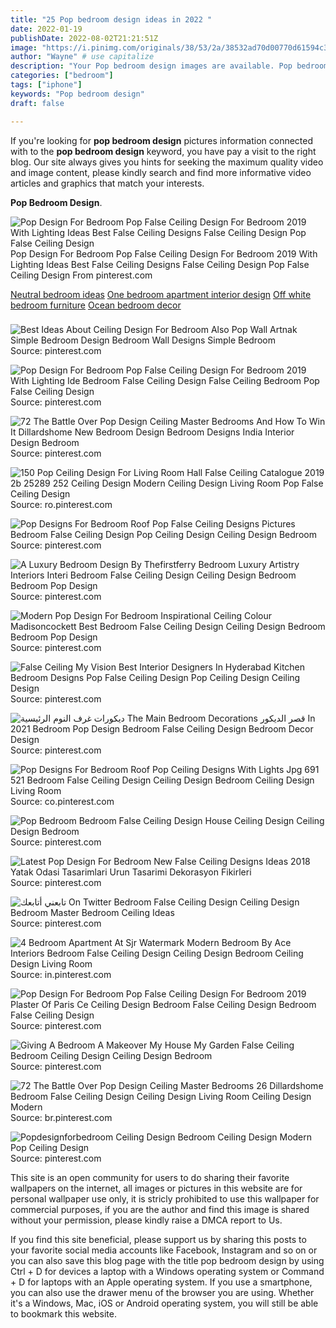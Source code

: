 ```yaml
---
title: "25 Pop bedroom design ideas in 2022 "
date: 2022-01-19
publishDate: 2022-08-02T21:21:51Z
image: "https://i.pinimg.com/originals/38/53/2a/38532ad70d00770d61594c3149cff938.jpg"
author: "Wayne" # use capitalize
description: "Your Pop bedroom design images are available. Pop bedroom design are a topic that is being searched for and liked by netizens now. You can Download the Pop bedroom design files here. Download all royalty-free photos and vectors."
categories: ["bedroom"]
tags: ["iphone"]
keywords: "Pop bedroom design"
draft: false

---
```


If you're looking for **pop bedroom design** pictures information connected with to the **pop bedroom design** keyword, you have pay a visit to the right  blog.  Our site always  gives you  hints  for seeking  the maximum  quality video and image  content, please kindly search and find more informative video articles and graphics  that match your interests.

**Pop Bedroom Design**. 

![Pop Design For Bedroom Pop False Ceiling Design For Bedroom 2019 With Lighting Ideas Best False Ceiling Designs False Ceiling Design Pop False Ceiling Design](https://i.pinimg.com/736x/39/e7/01/39e701700447f06b72995de2fdc5983d.jpg "Pop Design For Bedroom Pop False Ceiling Design For Bedroom 2019 With Lighting Ideas Best False Ceiling Designs False Ceiling Design Pop False Ceiling Design")
Pop Design For Bedroom Pop False Ceiling Design For Bedroom 2019 With Lighting Ideas Best False Ceiling Designs False Ceiling Design Pop False Ceiling Design From pinterest.com

[Neutral bedroom ideas](/neutral-bedroom-ideas/)
[One bedroom apartment interior design](/one-bedroom-apartment-interior-design/)
[Off white bedroom furniture](/off-white-bedroom-furniture/)
[Ocean bedroom decor](/ocean-bedroom-decor/)



### 

 


![Best Ideas About Ceiling Design For Bedroom Also Pop Wall Artnak Simple Bedroom Design Bedroom Wall Designs Simple Bedroom](https://i.pinimg.com/736x/8f/f0/26/8ff026b03e1dd279e6dadf509a19ad08.jpg "Best Ideas About Ceiling Design For Bedroom Also Pop Wall Artnak Simple Bedroom Design Bedroom Wall Designs Simple Bedroom")
Source: pinterest.com

 

![Pop Design For Bedroom Pop False Ceiling Design For Bedroom 2019 With Lighting Ide Bedroom False Ceiling Design False Ceiling Bedroom Pop False Ceiling Design](https://i.pinimg.com/564x/ab/e8/45/abe84574eb6e98421f42372311ef23f3.jpg "Pop Design For Bedroom Pop False Ceiling Design For Bedroom 2019 With Lighting Ide Bedroom False Ceiling Design False Ceiling Bedroom Pop False Ceiling Design")
Source: pinterest.com

 

![72 The Battle Over Pop Design Ceiling Master Bedrooms And How To Win It Dillardshome New Bedroom Design Bedroom Designs India Interior Design Bedroom](https://i.pinimg.com/564x/53/f5/f3/53f5f38f468c13609dfe0e1389efd23e.jpg "72 The Battle Over Pop Design Ceiling Master Bedrooms And How To Win It Dillardshome New Bedroom Design Bedroom Designs India Interior Design Bedroom")
Source: pinterest.com

 

![150 Pop Ceiling Design For Living Room Hall False Ceiling Catalogue 2019 2b 25289 252 Ceiling Design Modern Ceiling Design Living Room Pop False Ceiling Design](https://i.pinimg.com/736x/70/52/52/705252ae446218807159b8201d004bd5.jpg "150 Pop Ceiling Design For Living Room Hall False Ceiling Catalogue 2019 2b 25289 252 Ceiling Design Modern Ceiling Design Living Room Pop False Ceiling Design")
Source: ro.pinterest.com

 

![Pop Designs For Bedroom Roof Pop False Ceiling Designs Pictures Bedroom False Ceiling Design Pop Ceiling Design Ceiling Design Bedroom](https://i.pinimg.com/736x/40/f7/e5/40f7e5ba4eaf5b9b6d66487b5f921b64.jpg "Pop Designs For Bedroom Roof Pop False Ceiling Designs Pictures Bedroom False Ceiling Design Pop Ceiling Design Ceiling Design Bedroom")
Source: pinterest.com

 

![A Luxury Bedroom Design By Thefirstferry Bedroom Luxury Artistry Interiors Interi Bedroom False Ceiling Design Ceiling Design Bedroom Bedroom Pop Design](https://i.pinimg.com/originals/9b/ed/00/9bed00817720606b796785a3b4a02a6f.jpg "A Luxury Bedroom Design By Thefirstferry Bedroom Luxury Artistry Interiors Interi Bedroom False Ceiling Design Ceiling Design Bedroom Bedroom Pop Design")
Source: pinterest.com

 

![Modern Pop Design For Bedroom Inspirational Ceiling Colour Madisoncockett Best Bedroom False Ceiling Design Ceiling Design Bedroom Bedroom Pop Design](https://i.pinimg.com/736x/8c/85/15/8c8515df45526b72c7146fe4a081712b.jpg "Modern Pop Design For Bedroom Inspirational Ceiling Colour Madisoncockett Best Bedroom False Ceiling Design Ceiling Design Bedroom Bedroom Pop Design")
Source: pinterest.com

 

![False Ceiling My Vision Best Interior Designers In Hyderabad Kitchen Bedroom Designs Pop False Ceiling Design Pop Ceiling Design Ceiling Design](https://i.pinimg.com/736x/22/dc/d2/22dcd217a6687a217f4deea35219ae86.jpg "False Ceiling My Vision Best Interior Designers In Hyderabad Kitchen Bedroom Designs Pop False Ceiling Design Pop Ceiling Design Ceiling Design")
Source: pinterest.com

 

![ديكورات غرف النوم الرئيسية The Main Bedroom Decorations قصر الديكور In 2021 Bedroom Pop Design Bedroom False Ceiling Design Bedroom Decor Design](https://i.pinimg.com/originals/a6/2b/f0/a62bf0fea2f95c13396a3fed56b46349.jpg "ديكورات غرف النوم الرئيسية The Main Bedroom Decorations قصر الديكور In 2021 Bedroom Pop Design Bedroom False Ceiling Design Bedroom Decor Design")
Source: pinterest.com

 

![Pop Designs For Bedroom Roof Pop Ceiling Designs With Lights Jpg 691 521 Bedroom False Ceiling Design Ceiling Design Bedroom Ceiling Design Living Room](https://i.pinimg.com/originals/a0/ac/96/a0ac968cd932945de7c5774a4a850c00.jpg "Pop Designs For Bedroom Roof Pop Ceiling Designs With Lights Jpg 691 521 Bedroom False Ceiling Design Ceiling Design Bedroom Ceiling Design Living Room")
Source: co.pinterest.com

 

![Pop Bedroom Bedroom False Ceiling Design House Ceiling Design Ceiling Design Bedroom](https://i.pinimg.com/originals/4a/f9/71/4af9719690b0c8673c76287f8f03a4d0.jpg "Pop Bedroom Bedroom False Ceiling Design House Ceiling Design Ceiling Design Bedroom")
Source: pinterest.com

 

![Latest Pop Design For Bedroom New False Ceiling Designs Ideas 2018 Yatak Odasi Tasarimlari Urun Tasarimi Dekorasyon Fikirleri](https://i.pinimg.com/originals/31/79/76/317976673ca4875715cc6eac8ebe9eb8.jpg "Latest Pop Design For Bedroom New False Ceiling Designs Ideas 2018 Yatak Odasi Tasarimlari Urun Tasarimi Dekorasyon Fikirleri")
Source: pinterest.com

 

![تابعني أتابعك On Twitter Bedroom False Ceiling Design Ceiling Design Bedroom Master Bedroom Ceiling Ideas](https://i.pinimg.com/originals/7e/e9/24/7ee92475ad9a10a432c571faf8714257.jpg "تابعني أتابعك On Twitter Bedroom False Ceiling Design Ceiling Design Bedroom Master Bedroom Ceiling Ideas")
Source: pinterest.com

 

![4 Bedroom Apartment At Sjr Watermark Modern Bedroom By Ace Interiors Bedroom False Ceiling Design Ceiling Design Bedroom Ceiling Design Living Room](https://i.pinimg.com/originals/d7/e9/46/d7e946d8396e6a79ab6c87ce1fe2aa14.jpg "4 Bedroom Apartment At Sjr Watermark Modern Bedroom By Ace Interiors Bedroom False Ceiling Design Ceiling Design Bedroom Ceiling Design Living Room")
Source: in.pinterest.com

 

![Pop Design For Bedroom Pop False Ceiling Design For Bedroom 2019 Plaster Of Paris Ce Ceiling Design Bedroom False Ceiling Design Bedroom False Ceiling Design](https://i.pinimg.com/564x/b2/fb/cb/b2fbcb1f2c60130cc81e94446c90117e.jpg "Pop Design For Bedroom Pop False Ceiling Design For Bedroom 2019 Plaster Of Paris Ce Ceiling Design Bedroom False Ceiling Design Bedroom False Ceiling Design")
Source: pinterest.com

 

![Giving A Bedroom A Makeover My House My Garden False Ceiling Bedroom Ceiling Design Ceiling Design Bedroom](https://i.pinimg.com/originals/4e/8f/82/4e8f8286f77e400be39748629df73ba4.jpg "Giving A Bedroom A Makeover My House My Garden False Ceiling Bedroom Ceiling Design Ceiling Design Bedroom")
Source: pinterest.com

 

![72 The Battle Over Pop Design Ceiling Master Bedrooms 26 Dillardshome Bedroom False Ceiling Design Ceiling Design Living Room Ceiling Design Modern](https://i.pinimg.com/originals/45/be/7c/45be7c4484aa925284726cb0d0c3c813.jpg "72 The Battle Over Pop Design Ceiling Master Bedrooms 26 Dillardshome Bedroom False Ceiling Design Ceiling Design Living Room Ceiling Design Modern")
Source: br.pinterest.com

 

![Popdesignforbedroom Ceiling Design Bedroom Ceiling Design Modern Pop Ceiling Design](https://i.pinimg.com/originals/38/53/2a/38532ad70d00770d61594c3149cff938.jpg "Popdesignforbedroom Ceiling Design Bedroom Ceiling Design Modern Pop Ceiling Design")
Source: pinterest.com

 

This site is an open community for users to do sharing their favorite wallpapers on the internet, all images or pictures in this website are for personal wallpaper use only, it is stricly prohibited to use this wallpaper for commercial purposes, if you are the author and find this image is shared without your permission, please kindly raise a DMCA report to Us.

If you find this site beneficial, please support us by sharing this posts to your favorite social media accounts like Facebook, Instagram and so on or you can also save this blog page with the title pop bedroom design by using Ctrl + D for devices a laptop with a Windows operating system or Command + D for laptops with an Apple operating system. If you use a smartphone, you can also use the drawer menu of the browser you are using. Whether it's a Windows, Mac, iOS or Android operating system, you will still be able to bookmark this website.
